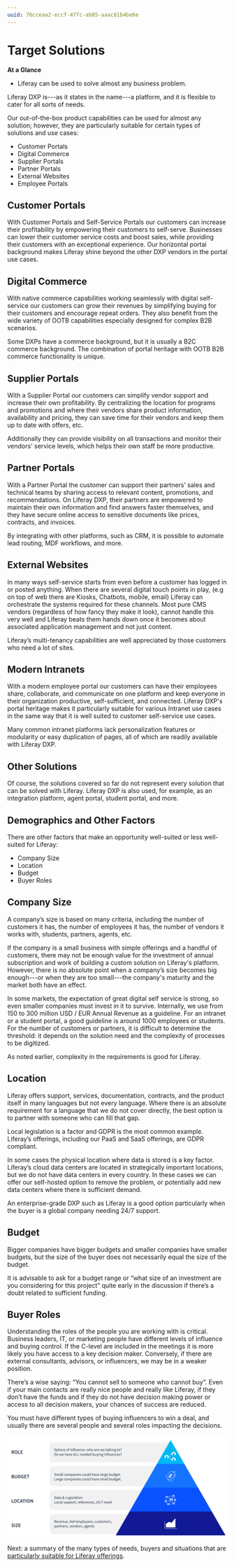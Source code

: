 ```yaml
---
uuid: 76cceaa2-eccf-47fc-ab85-aaac81b4be6e
---
```


# Target Solutions

**At a Glance**

* Liferay can be used to solve almost any business problem.

Liferay DXP is---as it states in the name---a platform, and it is flexible to cater for all sorts of needs.

Our out-of-the-box product capabilities can be used for almost any solution; however, they are particularly suitable for certain types of solutions and use cases:

* Customer Portals
* Digital Commerce
* Supplier Portals
* Partner Portals
* External Websites
* Employee Portals

## Customer Portals

With Customer Portals and Self-Service Portals our customers can increase their profitability by empowering their customers to self-serve. Businesses can lower their customer service costs and boost sales, while providing their customers with an exceptional experience. Our horizontal portal background makes Liferay shine beyond the other DXP vendors in the portal use cases.

## Digital Commerce

With native commerce capabilities working seamlessly with digital self-service our customers can grow their revenues by simplifying buying for their customers and encourage repeat orders. They also benefit from the wide variety of OOTB capabilities especially designed for complex B2B scenarios.

Some DXPs have a commerce background, but it is usually a B2C commerce background. The combination of portal heritage with OOTB B2B commerce functionality is unique.

## Supplier Portals

With a Supplier Portal our customers can simplify vendor support and increase their own profitability. By centralizing the location for programs and promotions and where their vendors share product information, availability and pricing, they can save time for their vendors and keep them up to date with offers, etc.

Additionally they can provide visibility on all transactions and monitor their vendors' service levels, which helps their own staff be more productive.

## Partner Portals

With a Partner Portal the customer can support their partners’ sales and technical teams by sharing access to relevant content, promotions, and recommendations. On Liferay DXP, their partners are empowered to maintain their own information and find answers faster themselves, and they have secure online access to sensitive documents like prices, contracts, and invoices. 

By integrating with other platforms, such as CRM, it is possible to automate lead routing, MDF workflows, and more.

## External Websites

In many ways self-service starts from even before a customer has logged in or posted anything. When there are several digital touch points in play, (e.g on top of web there are Kiosks, Chatbots, mobile, email)  Liferay can orchestrate the systems required for these channels. Most pure CMS vendors (regardless of how fancy they make it look), cannot handle this very well and Liferay beats them hands down once it becomes about associated application management and not just content.

Liferay’s multi-tenancy capabilities are well appreciated by those customers who need a lot of sites.

## Modern Intranets

With a modern employee portal our customers can have their employees share, collaborate, and communicate on one platform and keep everyone in their organization productive, self-sufficient, and connected. Liferay DXP's portal heritage makes it particularly suitable for various Intranet use cases in the same way that it is well suited to customer self-service use cases.

Many common intranet platforms lack personalization features or modularity or easy duplication of pages, all of which are readily available with Liferay DXP.

## Other Solutions

Of course, the solutions covered so far do not represent every solution that can be solved with Liferay. Liferay DXP is also used, for example, as an integration platform, agent portal, student portal, and more.

## Demographics and Other Factors

There are other factors that make an opportunity well-suited or less well-suited for Liferay:

* Company Size
* Location
* Budget
* Buyer Roles

## Company Size

A company’s size is based on many criteria, including the number of customers it has, the number of employees it has, the number of vendors it works with, students, partners, agents, etc.

If the company is a small business with simple offerings and a handful of customers, there may not be enough value for the investment of annual subscription and work of building a custom solution on Liferay's platform. However, there is no absolute point when a company’s size becomes big enough---or when they are too small---the company's maturity and the market both have an effect.

In some markets, the expectation of great digital self service is strong, so even smaller companies must invest in it to survive. Internally, we use from 150 to 300 million USD / EUR Annual Revenue as a guideline. For an intranet or a student portal, a good guideline is around 1000 employees or students. For the number of customers or partners, it is difficult to determine the threshold: it depends on the solution need and the complexity of processes to be digitized.

As noted earlier, complexity in the requirements is good for Liferay.

## Location

Liferay offers support, services, documentation, contracts, and the product itself in many languages but not every language. Where there is an absolute requirement for a language that we do not cover directly, the best option is to partner with someone who can fill that gap.

Local legislation is a factor and GDPR is the most common example. Liferay’s offerings, including our PaaS and SaaS offerings, are GDPR compliant.

In some cases the physical location where data is stored is a key factor. Liferay’s cloud data centers are located in strategically important locations, but we do not have data centers in every country. In these cases we can offer our self-hosted option to remove the problem, or potentially add new data centers where there is sufficient demand.

An enterprise-grade DXP such as Liferay is a good option particularly when the buyer is a global company needing 24/7 support.

## Budget

Bigger companies have bigger budgets and smaller companies have smaller budgets, but the size of the buyer does not necessarily equal the size of the budget.

It is advisable to ask for a budget range or “what size of an investment are you considering for this project” quite early in the discussion if there’s a doubt related to sufficient funding.

## Buyer Roles

Understanding the roles of the people you are working with is critical.  Business leaders, IT, or marketing people have different levels of influence and buying control. If the C-level are included in the meetings it is more likely you have access to a key decision maker. Conversely, if there are external consultants, advisors, or influencers, we may be in a weaker position.

There’s a wise saying: “You cannot sell to someone who cannot buy”. Even if your main contacts are really nice people and really like Liferay, if they don’t have the funds and if they do not have decision making power or access to all decision makers, your chances of success are reduced.

You must have different types of buying influencers to win a deal, and usually there are several people and several roles impacting the decisions.

![There are several factors that play in to purchasing decisions.](./target-solutions/images/01.png)

Next: a summary of the many types of needs, buyers and situations that are [particularly suitable for Liferay offerings](./strengths-and-red-flags.md).

